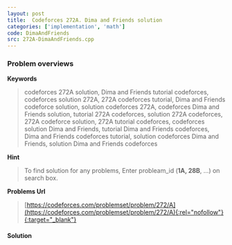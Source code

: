 ```yaml
---
layout: post
title:  Codeforces 272A. Dima and Friends solution
categories: ['implementation', 'math']
code: DimaAndFriends
src: 272A-DimaAndFriends.cpp
---
```

### **Problem overviews**

**Keywords**
> codeforces 272A solution, Dima and Friends tutorial codeforces, codeforces solution 272A, 272A codeforces tutorial, Dima and Friends codeforce solution, solution codeforces 272A, codeforces Dima and Friends solution, tutorial 272A codeforces, solution 272A codeforces, 272A codeforce solution, 272A tutorial codeforces, codeforces solution Dima and Friends, tutorial Dima and Friends codeforces, Dima and Friends codeforces tutorial, solution codeforces Dima and Friends, solution Dima and Friends codeforces

**Hint**
> To find solution for any problems, Enter probleam_id (**1A, 28B**, ...) on search box. 

**Problems Url**
> [https://codeforces.com/problemset/problem/272/A](https://codeforces.com/problemset/problem/272/A){:rel="nofollow"}{:target="_blank"}

#### **Solution**



